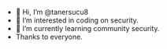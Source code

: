 - 👋 Hi, I’m @tanersucu8
- 👀 I’m interested in coding on security.
- 🌱 I’m currently learning community security.
- Thanks to everyone.


<!---
tanersucu8/tanersucu8 is a ✨ special ✨ repository because its `README.md` (this file) appears on your GitHub profile.
You can click the Preview link to take a look at your changes.
--->
